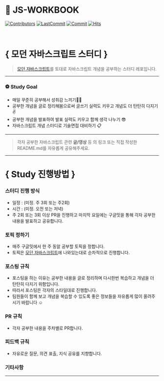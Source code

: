 # 📔 JS-WORKBOOK

[![Contributors](https://img.shields.io/github/contributors-anon/modern-javascript-study/js-workbook)](https://github.com/modern-javascript-study/js-workbook)
[![LastCommit](https://img.shields.io/github/last-commit/modern-javascript-study/js-workbook)](https://github.com/modern-javascript-study/js-workbook)
[![Commit](https://img.shields.io/github/commit-activity/w/modern-javascript-study/js-workbook)](https://github.com/modern-javascript-study/js-workbook)
[![Hits](https://hits.seeyoufarm.com/api/count/incr/badge.svg?url=https%3A%2F%2Fgithub.com%2Fmodern-javascript-study%2Fjs-workbook&count_bg=%23FF8500&title_bg=%23555555&icon=&icon_color=%23E7E7E7&title=hits&edge_flat=false)](https://github.com/modern-javascript-study/js-workbook)

<br/>

# { 모던 자바스크립트 스터디 }

> [모던 자바스크립트](https://ko.javascript.info/)를 토대로 자바스크립트 개념을 공부하는 스터디 레포입니다.

---

### ⚽️ Study Goal

- 매일 꾸준히 공부해서 성취감 느끼기💪🏻
- 공부한 개념을 글로 정리해봄으로써 글쓰기 실력도 키우고 개념도 더 탄탄히 다지기✌️
- 공부한 개념을 발표하여 발표 실력도 키우고 함께 생각 나누기 😎
- 자바스크립트 개념 스터디로 기술면접 대비하기 📋

---

> 각자 공부한 자바스크립트 관련 **글/영상** 등 의 링크 또는 직접 작성한 README.md를 자유롭게 공유해주세요.

---

# { Study 진행방법 }

### 스터디 진행 방식

- 일정 : (미정. 주 3회 또는 주2회)
- 시간 : (미정. 오전 또는 저녁)
- 주 2회 또는 3회 이상 PR을 진행하고 마지막 요일에는 구글밋을 통해 각자 공부한 내용을 발표하고 공유합니다.

### 토픽 정하기

- 매주 구글밋에서 한 주 동알 공부할 토픽을 정합니다.
- 토픽은 [모던 자바스크립트](https://ko.javascript.info/)에 나와있는대로 순차적으로 진행합니다.

### 포스팅 규칙

- 포스팅을 하는 이유는 공부한 내용을 글로 정리하며 다시한번 복습하고 개념을 더 탄탄히 다지기 위함입니다.
- 따라서 포스팅은 각자의 스타일대로 진행합니다.
- 팀원들이 함께 보고 개념을 복습할 수 있도록 좋은 정보들을 자유롭게 많이 올려주시기 바랍니다 ☺️

### PR 규칙

- 각자 공부한 내용을 주차별로 PR합니다.

### 피드백 규칙

- 자유로운 질문, 의견 표출, 지식 공유를 지향합니다.

### 기타사항

---
